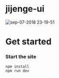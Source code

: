 # jijenge-ui

![sep-07-2018 23-19-51](https://user-images.githubusercontent.com/34247773/45251055-bb5d0500-b2f4-11e8-8d1e-51c226e4c950.gif)

# Get started

### Start the site

```
npm install
npm run dev
```
